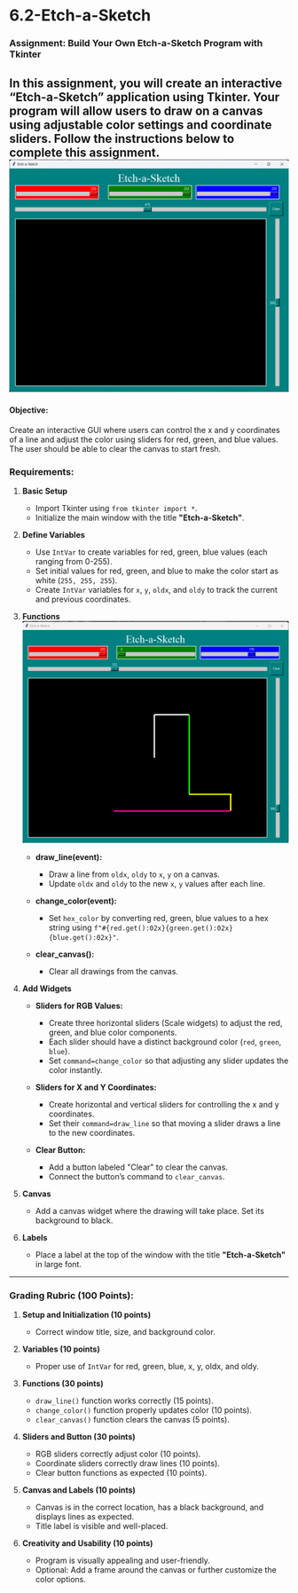 # 6.2-Etch-a-Sketch

### Assignment: Build Your Own Etch-a-Sketch Program with Tkinter

In this assignment, you will create an interactive “Etch-a-Sketch” application using Tkinter. Your program will allow users to draw on a canvas using adjustable color settings and coordinate sliders. Follow the instructions below to complete this assignment.
![Etcha-a-Sketch](sketch1.png)
---

#### Objective:
Create an interactive GUI where users can control the x and y coordinates of a line and adjust the color using sliders for red, green, and blue values. The user should be able to clear the canvas to start fresh.

### Requirements:

1. **Basic Setup**
   - Import Tkinter using `from tkinter import *`.
   - Initialize the main window with the title **"Etch-a-Sketch"**.

2. **Define Variables**
   - Use `IntVar` to create variables for red, green, blue values (each ranging from 0-255).
   - Set initial values for red, green, and blue to make the color start as white (`255, 255, 255`).
   - Create `IntVar` variables for `x`, `y`, `oldx`, and `oldy` to track the current and previous coordinates.

3. **Functions**
  ![Etcha-a-Sketch](sketch2.png)
   - **draw_line(event):**
     - Draw a line from `oldx`, `oldy` to `x`, `y` on a canvas.
     - Update `oldx` and `oldy` to the new `x`, `y` values after each line.
   
   - **change_color(event):**
     - Set `hex_color` by converting red, green, blue values to a hex string using `f"#{red.get():02x}{green.get():02x}{blue.get():02x}"`.
   
   - **clear_canvas():**
     - Clear all drawings from the canvas.

5. **Add Widgets**
   - **Sliders for RGB Values:**
     - Create three horizontal sliders (Scale widgets) to adjust the red, green, and blue color components.
     - Each slider should have a distinct background color (`red`, `green`, `blue`).
     - Set `command=change_color` so that adjusting any slider updates the color instantly.

   - **Sliders for X and Y Coordinates:**
     - Create horizontal and vertical sliders for controlling the x and y coordinates.
     - Set their `command=draw_line` so that moving a slider draws a line to the new coordinates.

   - **Clear Button:**
     - Add a button labeled "Clear" to clear the canvas.
     - Connect the button’s command to `clear_canvas`.

6. **Canvas**
   - Add a canvas widget where the drawing will take place. Set its background to black.

7. **Labels**
   - Place a label at the top of the window with the title **"Etch-a-Sketch"** in large font.

---

### Grading Rubric (100 Points):

1. **Setup and Initialization (10 points)**
   - Correct window title, size, and background color.

2. **Variables (10 points)**
   - Proper use of `IntVar` for red, green, blue, x, y, oldx, and oldy.

3. **Functions (30 points)**
   - `draw_line()` function works correctly (15 points).
   - `change_color()` function properly updates color (10 points).
   - `clear_canvas()` function clears the canvas (5 points).

4. **Sliders and Button (30 points)**
   - RGB sliders correctly adjust color (10 points).
   - Coordinate sliders correctly draw lines (10 points).
   - Clear button functions as expected (10 points).

5. **Canvas and Labels (10 points)**
   - Canvas is in the correct location, has a black background, and displays lines as expected.
   - Title label is visible and well-placed.

6. **Creativity and Usability (10 points)**
   - Program is visually appealing and user-friendly.
   - Optional: Add a frame around the canvas or further customize the color options.

